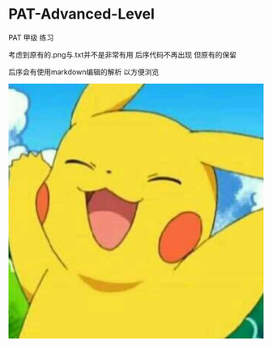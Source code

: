 ﻿# PAT-Advanced-Level  
PAT 甲级 练习  

考虑到原有的.png与.txt并不是非常有用 后序代码不再出现 但原有的保留

后序会有使用markdown编辑的解析 以方便浏览

![pikachu](https://github.com/YohnWang/PAT-Advanced-Level/blob/master/picture/pikachu.jpg)